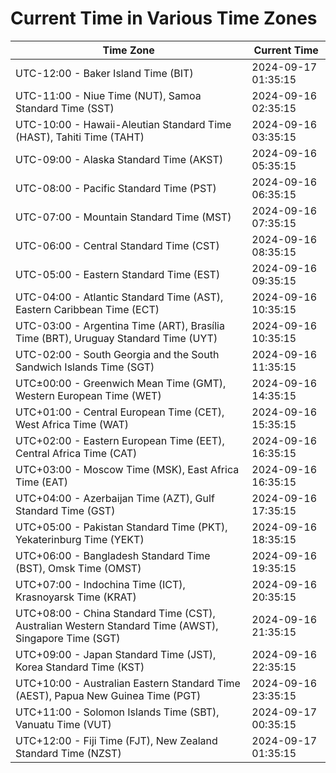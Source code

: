 # Current Time in Various Time Zones

| Time Zone | Current Time |
|-----------|--------------|
| UTC-12:00 - Baker Island Time (BIT) | 2024-09-17 01:35:15 |
| UTC-11:00 - Niue Time (NUT), Samoa Standard Time (SST) | 2024-09-16 02:35:15 |
| UTC-10:00 - Hawaii-Aleutian Standard Time (HAST), Tahiti Time (TAHT) | 2024-09-16 03:35:15 |
| UTC-09:00 - Alaska Standard Time (AKST) | 2024-09-16 05:35:15 |
| UTC-08:00 - Pacific Standard Time (PST) | 2024-09-16 06:35:15 |
| UTC-07:00 - Mountain Standard Time (MST) | 2024-09-16 07:35:15 |
| UTC-06:00 - Central Standard Time (CST) | 2024-09-16 08:35:15 |
| UTC-05:00 - Eastern Standard Time (EST) | 2024-09-16 09:35:15 |
| UTC-04:00 - Atlantic Standard Time (AST), Eastern Caribbean Time (ECT) | 2024-09-16 10:35:15 |
| UTC-03:00 - Argentina Time (ART), Brasília Time (BRT), Uruguay Standard Time (UYT) | 2024-09-16 10:35:15 |
| UTC-02:00 - South Georgia and the South Sandwich Islands Time (SGT) | 2024-09-16 11:35:15 |
| UTC±00:00 - Greenwich Mean Time (GMT), Western European Time (WET) | 2024-09-16 14:35:15 |
| UTC+01:00 - Central European Time (CET), West Africa Time (WAT) | 2024-09-16 15:35:15 |
| UTC+02:00 - Eastern European Time (EET), Central Africa Time (CAT) | 2024-09-16 16:35:15 |
| UTC+03:00 - Moscow Time (MSK), East Africa Time (EAT) | 2024-09-16 16:35:15 |
| UTC+04:00 - Azerbaijan Time (AZT), Gulf Standard Time (GST) | 2024-09-16 17:35:15 |
| UTC+05:00 - Pakistan Standard Time (PKT), Yekaterinburg Time (YEKT) | 2024-09-16 18:35:15 |
| UTC+06:00 - Bangladesh Standard Time (BST), Omsk Time (OMST) | 2024-09-16 19:35:15 |
| UTC+07:00 - Indochina Time (ICT), Krasnoyarsk Time (KRAT) | 2024-09-16 20:35:15 |
| UTC+08:00 - China Standard Time (CST), Australian Western Standard Time (AWST), Singapore Time (SGT) | 2024-09-16 21:35:15 |
| UTC+09:00 - Japan Standard Time (JST), Korea Standard Time (KST) | 2024-09-16 22:35:15 |
| UTC+10:00 - Australian Eastern Standard Time (AEST), Papua New Guinea Time (PGT) | 2024-09-16 23:35:15 |
| UTC+11:00 - Solomon Islands Time (SBT), Vanuatu Time (VUT) | 2024-09-17 00:35:15 |
| UTC+12:00 - Fiji Time (FJT), New Zealand Standard Time (NZST) | 2024-09-17 01:35:15 |
